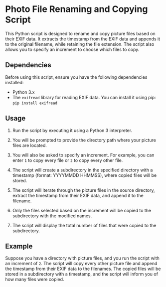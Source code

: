 # Photo File Renaming and Copying Script

This Python script is designed to rename and copy picture files based on their EXIF data. It extracts the timestamp from the EXIF data and appends it to the original filename, while retaining the file extension. The script also allows you to specify an increment to choose which files to copy.

## Dependencies

Before using this script, ensure you have the following dependencies installed:

- Python 3.x
- The `exifread` library for reading EXIF data. You can install it using pip:  ```pip install exifread```



## Usage

1. Run the script by executing it using a Python 3 interpreter.

2. You will be prompted to provide the directory path where your picture files are located.

3. You will also be asked to specify an increment. For example, you can enter `1` to copy every file or `2` to copy every other file.

4. The script will create a subdirectory in the specified directory with a timestamp (format: YYYYMMDD HHMMSS), where copied files will be stored.

5. The script will iterate through the picture files in the source directory, extract the timestamp from their EXIF data, and append it to the filename.

6. Only the files selected based on the increment will be copied to the subdirectory with the modified names.

7. The script will display the total number of files that were copied to the subdirectory.

## Example

Suppose you have a directory with picture files, and you run the script with an increment of `2`. The script will copy every other picture file and append the timestamp from their EXIF data to the filenames. The copied files will be stored in a subdirectory with a timestamp, and the script will inform you of how many files were copied.

